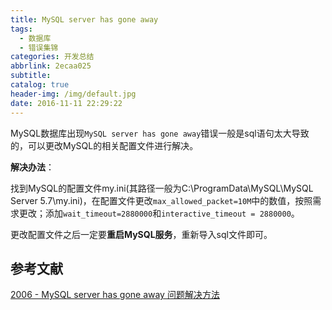 ```yaml
---
title: MySQL server has gone away
tags:
  - 数据库
  - 错误集锦
categories: 开发总结
abbrlink: 2ecaa025
subtitle:
catalog: true
header-img: /img/default.jpg
date: 2016-11-11 22:29:22
---
```


MySQL数据库出现`MySQL server has gone away`错误一般是sql语句太大导致的，可以更改MySQL的相关配置文件进行解决。
<!-- more -->
**解决办法**：

找到MySQL的配置文件my.ini(其路径一般为C:\ProgramData\MySQL\MySQL Server 5.7\my.ini)，在配置文件更改`max_allowed_packet=10M`中的数值，按照需求更改；添加`wait_timeout=2880000`和`interactive_timeout = 2880000`。

更改配置文件之后一定要**重启MySQL服务**，重新导入sql文件即可。

## 参考文献

[2006 - MySQL server has gone away 问题解决方法](http://www.cnblogs.com/bisonjob/archive/2009/08/18/1548611.html)